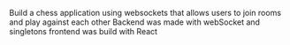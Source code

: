 Build a chess application using websockets that allows users to join rooms and play against each other
Backend was made with webSocket and singletons 
frontend was build with React 

 
